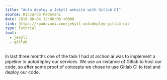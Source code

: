 ```yaml
---
title: "Auto deploy a Jekyll website with Gitlab CI"
source: Riccardo Padovani
date: 2016-08-04 12:08:00 +0000
link: https://rpadovani.com/jekyll-autodeploy-gitlab-ci/
type: Tutorial
tool:
  - jekyll
  - gitlab
---
```

In last three months one of the task I had at archon.ai was to implement a pipeline to autodeploy our services. We use an instance of Gitlab to host our code, so after some proof of concepts we chose to use Gitlab CI to test and deploy our code.

